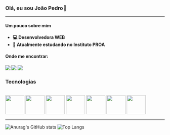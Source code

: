 
### Olá, eu sou João Pedro👋

<hr>

<h4> Um pouco sobre mim <h4/>
   <ul>
        <li> 💻 Desenvolvedora WEB </li>
        <li> 💙 Atualmente estudando no Instituto PROA</li>
    </ul>

  <h4> Onde me encontrar: <h4/>
      <div>
            <a href="https://instagram.com/jp_loureiro" target="_blank"><img src="https://img.shields.io/badge/-Instagram-%23E4405F?style=for-the-badge&logo=instagram&logoColor=white" target="_blank"></a>
            <a href = "mailto:jploureiro2004@gmail.com"><img src="https://img.shields.io/badge/-Gmail-%23333?style=for-the-badge&logo=gmail&logoColor=white" target="_blank"></a>
            <a href="https://www.linkedin.com/in/joão-pedro-loureiro-51b235229/" target="_blank"><img src="https://img.shields.io/badge/-LinkedIn-%230077B5?style=for-the-badge&logo=linkedin&logoColor=white" target="_blank"></a>   
      </div>

<h3> Tecnologias </h3>
<div style="display: inline_block"><br>
<img width = 60px src="https://cdn.jsdelivr.net/gh/devicons/devicon/icons/html5/html5-original-wordmark.svg" />
<img width = 60px src="https://cdn.jsdelivr.net/gh/devicons/devicon/icons/css3/css3-original-wordmark.svg" />
<img width = 60px src="https://cdn.jsdelivr.net/gh/devicons/devicon/icons/javascript/javascript-original.svg" />
<img width = 60px src="https://cdn.jsdelivr.net/gh/devicons/devicon/icons/react/react-original-wordmark.svg" />        
<img width = 60px src="https://cdn.jsdelivr.net/gh/devicons/devicon/icons/java/java-original-wordmark.svg" />
<img loading="lazy" src="https://cdn.jsdelivr.net/gh/devicons/devicon/icons/git/git-original.svg" width="60px"/>
<img src="https://cdn.jsdelivr.net/gh/devicons/devicon/icons/figma/figma-original.svg" width="60px" />
          
<!-- <img width = 60px src="https://cdn.jsdelivr.net/gh/devicons/devicon/icons/python/python-original.svg"/> -->
          

  <hr>

  

  ![Anurag's GitHub stats](https://github-readme-stats.vercel.app/api?username=Dev-loureiro\&rank_icon=github)
  ![Top Langs](https://github-readme-stats.vercel.app/api/top-langs/?username=Dev-loureiro\&layout=compact)
